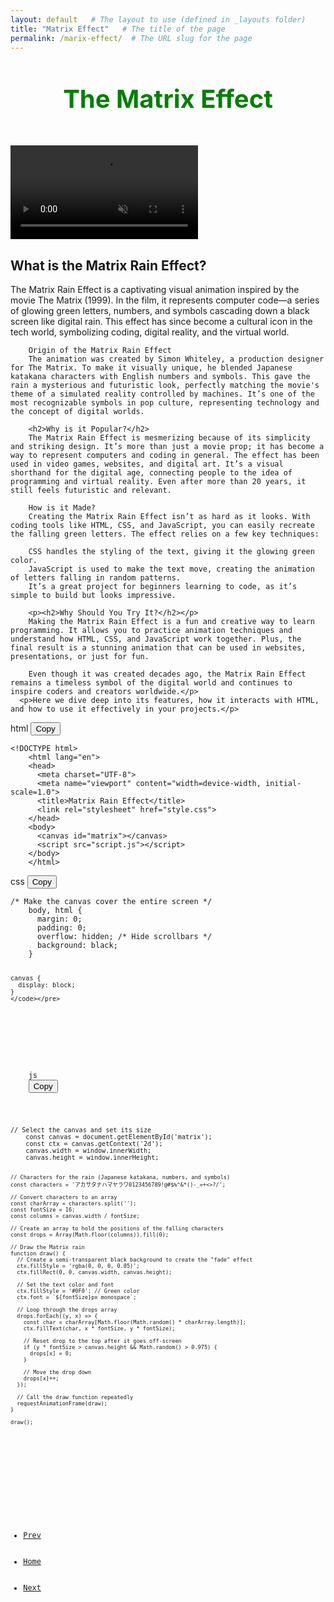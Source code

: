 ```yaml
---
layout: default   # The layout to use (defined in _layouts folder)
title: "Matrix Effect"   # The title of the page
permalink: /marix-effect/  # The URL slug for the page
---
```



<div class="ads-wrapper">
        <div class="ad-box"><script type="text/javascript">
          atOptions = {
            'key' : 'bca3e9c41fe8834381ea2437ab5011f5',
            'format' : 'iframe',
            'height' : 250,
            'width' : 300,
            'params' : {}
          };
        </script>
        <script type="text/javascript" src="//www.highperformanceformat.com/bca3e9c41fe8834381ea2437ab5011f5/invoke.js"></script></div>
        <div class="ad-box"><script type="text/javascript">
          atOptions = {
            'key' : 'bca3e9c41fe8834381ea2437ab5011f5',
            'format' : 'iframe',
            'height' : 250,
            'width' : 300,
            'params' : {}
          };
        </script>
        <script type="text/javascript" src="//www.highperformanceformat.com/bca3e9c41fe8834381ea2437ab5011f5/invoke.js"></script></div>
        <div class="ad-box"><script type="text/javascript">
          atOptions = {
            'key' : 'bca3e9c41fe8834381ea2437ab5011f5',
            'format' : 'iframe',
            'height' : 250,
            'width' : 300,
            'params' : {}
          };
        </script>
        <script type="text/javascript" src="//www.highperformanceformat.com/bca3e9c41fe8834381ea2437ab5011f5/invoke.js"></script></div>
      </div>

<div class="main-content">
  <article>
	<h1 style="
    text-align: center; 
    margin: 50px 0; 
    font-size: 2.5rem; 
    color: green;
  ">
    The Matrix Effect
  </h1>  
    <div class="video-wrapper">
      <video class="video" src="/assets/images/XiaoYing_Video_1732915375439_HD.mp4" autoplay loop muted class="post-video"></video>
    </div>
    <h2>What is the Matrix Rain Effect?</h2>
      <p>The Matrix Rain Effect is a captivating visual animation inspired by the movie The Matrix (1999). In the film, it represents computer code—a series of glowing green letters, numbers, and symbols cascading down a black screen like digital rain. This effect has since become a cultural icon in the tech world, symbolizing coding, digital reality, and the virtual world.
        
        Origin of the Matrix Rain Effect
        The animation was created by Simon Whiteley, a production designer for The Matrix. To make it visually unique, he blended Japanese katakana characters with English numbers and symbols. This gave the rain a mysterious and futuristic look, perfectly matching the movie's theme of a simulated reality controlled by machines. It’s one of the most recognizable symbols in pop culture, representing technology and the concept of digital worlds.
        
        <h2>Why is it Popular?</h2>
        The Matrix Rain Effect is mesmerizing because of its simplicity and striking design. It’s more than just a movie prop; it has become a way to represent computers and coding in general. The effect has been used in video games, websites, and digital art. It’s a visual shorthand for the digital age, connecting people to the idea of programming and virtual reality. Even after more than 20 years, it still feels futuristic and relevant.
        
        How is it Made?
        Creating the Matrix Rain Effect isn’t as hard as it looks. With coding tools like HTML, CSS, and JavaScript, you can easily recreate the falling green letters. The effect relies on a few key techniques:
        
        CSS handles the styling of the text, giving it the glowing green color.
        JavaScript is used to make the text move, creating the animation of letters falling in random patterns.
        It’s a great project for beginners learning to code, as it’s simple to build but looks impressive.
        
        <p><h2>Why Should You Try It?</h2></p>
        Making the Matrix Rain Effect is a fun and creative way to learn programming. It allows you to practice animation techniques and understand how HTML, CSS, and JavaScript work together. Plus, the final result is a stunning animation that can be used in websites, presentations, or just for fun.
        
        Even though it was created decades ago, the Matrix Rain Effect remains a timeless symbol of the digital world and continues to inspire coders and creators worldwide.</p>
      <p>Here we dive deep into its features, how it interacts with HTML, and how to use it effectively in your projects.</p>
</div>
  </article>
</div>

<div class="sidebar left">
  <div class="ad-box">
    <script type="text/javascript">
	atOptions = {
		'key' : 'bca3e9c41fe8834381ea2437ab5011f5',
		'format' : 'iframe',
		'height' : 250,
		'width' : 300,
		'params' : {}
	};
</script>
<script type="text/javascript" src="//www.highperformanceformat.com/bca3e9c41fe8834381ea2437ab5011f5/invoke.js"></script>
  </div>
</div>
<div class="code-box">
  <div class="header">
    <span class="code-type">html</span>
    <button class="copy-btn" onclick="copyCode(this)">Copy</button>
  </div>
  <pre><code class="code language-html">&lt;!DOCTYPE html&gt;
    &lt;html lang=&quot;en&quot;&gt;
    &lt;head&gt;
      &lt;meta charset=&quot;UTF-8&quot;&gt;
      &lt;meta name=&quot;viewport&quot; content=&quot;width=device-width, initial-scale=1.0&quot;&gt;
      &lt;title&gt;Matrix Rain Effect&lt;/title&gt;
      &lt;link rel=&quot;stylesheet&quot; href=&quot;style.css&quot;&gt;
    &lt;/head&gt;
    &lt;body&gt;
      &lt;canvas id=&quot;matrix&quot;&gt;&lt;/canvas&gt;
      &lt;script src=&quot;script.js&quot;&gt;&lt;/script&gt;
    &lt;/body&gt;
    &lt;/html&gt;</code></pre>
</div>
<!-- https://www.freeformatter.com/html-escape.html-->
<div class="code-box">
  <div class="header">
    <span class="code-type">css</span>
    <button class="copy-btn" onclick="copyCode(this)">Copy</button>
  </div>
  <pre><code class="code language-css">/* Make the canvas cover the entire screen */
    body, html {
      margin: 0;
      padding: 0;
      overflow: hidden; /* Hide scrollbars */
      background: black;
    }
    
    canvas {
      display: block;
    }
    </code></pre>
</div>

<div class="code-box">
  <div class="header">
    <span class="code-type">js</span>
    <button class="copy-btn" onclick="copyCode(this)">Copy</button>
  </div>
  <pre><code class="code language-javascript">// Select the canvas and set its size
    const canvas = document.getElementById('matrix');
    const ctx = canvas.getContext('2d');
    canvas.width = window.innerWidth;
    canvas.height = window.innerHeight;
    
    // Characters for the rain (Japanese katakana, numbers, and symbols)
    const characters = 'アカサタナハマヤラワ0123456789!@#$%^&*()-_=+<>?/';
    
    // Convert characters to an array
    const charArray = characters.split('');
    const fontSize = 16;
    const columns = canvas.width / fontSize;
    
    // Create an array to hold the positions of the falling characters
    const drops = Array(Math.floor(columns)).fill(0);
    
    // Draw the Matrix rain
    function draw() {
      // Create a semi-transparent black background to create the "fade" effect
      ctx.fillStyle = 'rgba(0, 0, 0, 0.05)';
      ctx.fillRect(0, 0, canvas.width, canvas.height);
    
      // Set the text color and font
      ctx.fillStyle = '#0F0'; // Green color
      ctx.font = `${fontSize}px monospace`;
    
      // Loop through the drops array
      drops.forEach((y, x) => {
        const char = charArray[Math.floor(Math.random() * charArray.length)];
        ctx.fillText(char, x * fontSize, y * fontSize);
    
        // Reset drop to the top after it goes off-screen
        if (y * fontSize > canvas.height && Math.random() > 0.975) {
          drops[x] = 0;
        }
    
        // Move the drop down
        drops[x]++;
      });
    
      // Call the draw function repeatedly
      requestAnimationFrame(draw);
    }
    
    draw();
    
  </code></pre>
</div>
<!-- Navigation Bar -->
<!-- Navigation Bar -->
<nav class="navbar">
  <ul class="nav-list">
    <li><a href="/matrix-effect" class="nav-link active">Prev</a></li>
    <li><a href="https://DLastCodeBender.com.ng" class="nav-link">Home</a></li>
    <li><a href="/firework-animation" class="nav-link">Next</a></li>
  </ul>
</nav>


<!--
<div class="code-box">
  <div class="header">
    <span class="code-type">javascript</span>
    <button class="copy-btn" onclick="copyCode(this)">Copy</button>
  </div>
  <pre><code class="code language-python">print(hello world)</code></pre>
</div> -->


<!-- Right Sidebar -->
<div class="sidebar right">
  <script type="text/javascript">
	atOptions = {
		'key' : 'bca3e9c41fe8834381ea2437ab5011f5',
		'format' : 'iframe',
		'height' : 250,
		'width' : 300,
		'params' : {}
	};
</script>
<script type="text/javascript" src="//www.highperformanceformat.com/bca3e9c41fe8834381ea2437ab5011f5/invoke.js"></script>
  <!--<div class="ad-box">
    <a href="https://example.com" target="_blank">
      <img src="ad4.jpg" alt="Ad 4">
      <p>Ad 4 Description</p>
    </a>
  </div>-->
</div>
<script src="\assets\js\post1.js"></script> <!-- Link to your JavaScript file -->